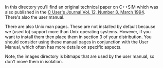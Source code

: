 In this directory you'll find an original technical paper on C++SIM which
was also published in the [C User's Journal Vol. 12, Number 3, March 1994](http://collaboration.cmc.ec.gc.ca/science/rpn/biblio/ddj/Website/articles/CUJ/1994/9403/tocmar.htm). There's also
the user manual.

There are also Unix man pages. These are not installed by default because we (used to) support more than Unix operating systems. However, if you want to install them then place them in section 3 of your distribution. You should consider using these manual pages in conjunction with the User Manual, which often has more details on specific aspects.


Note, the images directory is bitmaps that are used by the user manual, so don't move them in isolation.
